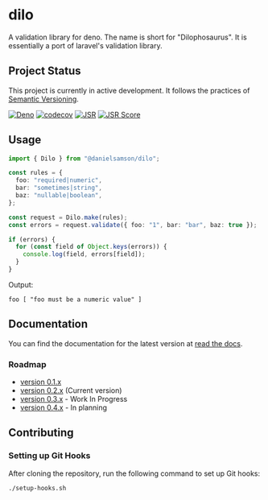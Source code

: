 # dilo

A validation library for deno. The name is short for "Dilophosaurus". It is essentially a port of laravel's validation library.

## Project Status

This project is currently in  active development. It follows the practices of [Semantic Versioning](https://semver.org/).

[![Deno](https://github.com/daniel-samson/dilo/actions/workflows/deno.yml/badge.svg)](https://github.com/daniel-samson/dilo/actions/workflows/deno.yml)
[![codecov](https://codecov.io/gh/daniel-samson/dilo/graph/badge.svg?token=tIzOnJXw1G)](https://codecov.io/gh/daniel-samson/dilo)
[![JSR](https://jsr.io/badges/@danielsamson/dilo)](https://jsr.io/@danielsamson/dilo)
[![JSR Score](https://jsr.io/badges/@danielsamson/dilo/score)](https://jsr.io/@danielsamson/dilo>)

## Usage

```ts
import { Dilo } from "@danielsamson/dilo";

const rules = {
  foo: "required|numeric",
  bar: "sometimes|string",
  baz: "nullable|boolean",
};

const request = Dilo.make(rules);
const errors = request.validate({ foo: "1", bar: "bar", baz: true });

if (errors) {
  for (const field of Object.keys(errors)) {
    console.log(field, errors[field]);
  }
}
```

Output:

```shell
foo [ "foo must be a numeric value" ]
```

## Documentation

You can find the documentation for the latest version at [read the docs](https://dilo.readthedocs.io/en/latest/).

### Roadmap
- [version 0.1.x](https://github.com/daniel-samson/dilo/issues/1) 
- [version 0.2.x](https://github.com/daniel-samson/dilo/issues/2) (Current
  version)
- [version 0.3.x](https://github.com/daniel-samson/dilo/issues/4) - Work In Progress
- [version 0.4.x](https://github.com/daniel-samson/dilo/issues/5) - In planning

## Contributing

### Setting up Git Hooks

After cloning the repository, run the following command to set up Git hooks:

```bash
./setup-hooks.sh
```
